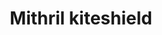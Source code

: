 ---
layout: item
title: Mithril kiteshield
item-id: 1197
datatable: true
id: 1197
name: "Mithril kiteshield"
monsters:
  - id: 2025
    name: "Greater demon"
    combat_level: 92
    wiki_url: "https://oldschool.runescape.wiki/w/Greater_demon#Level_92"
    drops:
      - quantity: "1"
        noted: false
        rarity: 0.0078125
    image: "https://oldschool.runescape.wiki/images/5/56/Greater_demon.png?f293e"
  - id: 2090
    name: "Moss giant"
    combat_level: 42
    wiki_url: "https://oldschool.runescape.wiki/w/Moss_giant#Level_42"
    drops:
      - quantity: "1"
        noted: false
        rarity: 0.0078125
    image: "https://oldschool.runescape.wiki/images/6/61/Moss_giant.png?3c6c6"
  - id: 7989
    name: "Ogress Warrior"
    combat_level: 82
    wiki_url: "https://oldschool.runescape.wiki/w/Ogress_Warrior"
    drops:
      - quantity: "1"
        noted: false
        rarity: 0.0603448275862069
    image: "https://oldschool.runescape.wiki/images/4/40/Ogress_Warrior.png?7143b"
  - id: 7991
    name: "Ogress Shaman"
    combat_level: 82
    wiki_url: "https://oldschool.runescape.wiki/w/Ogress_Shaman"
    drops:
      - quantity: "1"
        noted: false
        rarity: 0.0603448275862069
    image: "https://oldschool.runescape.wiki/images/5/52/Ogress_Shaman.png?5b638"
---